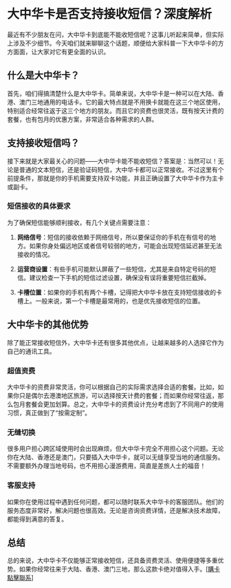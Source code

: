 # 大中华卡是否支持接收短信？深度解析

最近有不少朋友在问，大中华卡到底能不能收短信呢？这事儿听起来简单，但实际上涉及不少细节。今天咱们就来聊聊这个话题，顺便给大家科普一下大中华卡的方方面面，让大家对它有更全面的认识。

## 什么是大中华卡？

首先，咱们得搞清楚什么是大中华卡。简单来说，大中华卡是一种可以在大陆、香港、澳门三地通用的电话卡。它的最大特点就是不用换卡就能在这三个地区使用，特别适合经常往返于这三个地方的朋友。而且它的资费也很灵活，既有按天计费的套餐，也有包月的优惠方案，非常适合各种需求的人群。

## 支持接收短信吗？

接下来就是大家最关心的问题——大中华卡能不能收短信？答案是：当然可以！无论是普通的文本短信，还是验证码短信，大中华卡都可以正常接收。不过这里有个前提条件，那就是你的手机需要支持双卡功能，并且正确设置了大中华卡作为主卡或副卡。

### 短信接收的具体要求

为了确保短信能够顺利接收，有几个关键点需要注意：

1. **网络信号**：短信的接收依赖于网络信号，所以要保证你的手机在有信号的地方。如果你身处偏远地区或者信号较弱的地方，可能会出现短信延迟甚至无法接收的情况。
   
2. **运营商设置**：有些手机可能默认屏蔽了一些短信，尤其是来自特定号码的短信。建议检查一下手机的短信过滤设置，确保没有误将重要短信拦截掉。

3. **卡槽位置**：如果你的手机有两个卡槽，记得把大中华卡放在支持短信接收的卡槽上。一般来说，第一个卡槽是最常用的，也是优先接收短信的位置。

## 大中华卡的其他优势

除了能正常接收短信外，大中华卡还有很多其他优点，让越来越多的人选择它作为自己的通讯工具。

### 超值资费

大中华卡的资费非常灵活，你可以根据自己的实际需求选择合适的套餐。比如，如果你只是偶尔去港澳地区旅游，可以选择按天计费的套餐；而如果你经常往返，那么包月套餐会更加划算。总之，大中华卡的资费设计充分考虑到了不同用户的使用习惯，真正做到了“按需定制”。

### 无缝切换

很多用户担心跨区域使用时会出现麻烦，但大中华卡完全不用担心这个问题。无论你在大陆、香港还是澳门，只要插入大中华卡，就可以无缝享受当地的通信服务。不需要额外办理当地号码，也不用担心漫游费用，简直是差旅人士的福音！

### 客服支持

如果你在使用过程中遇到任何问题，都可以随时联系大中华卡的客服团队。他们的服务态度非常好，解决问题也很高效。无论是咨询资费详情，还是解决技术故障，都能得到满意的答复。

## 总结

总的来说，大中华卡不仅能够正常接收短信，还具备资费灵活、使用便捷等多重优势。如果你经常往来于大陆、香港、澳门三地，那么这款卡绝对值得入手。[[購卡點擊聯系](https://t.me/s/esim1088)]